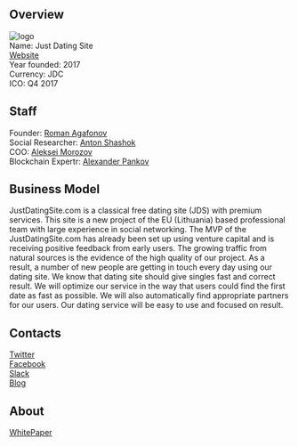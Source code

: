 ## Overview
![logo](../projects/logo/jds.png)  
Name: Just Dating Site  
[Website](https://ico.justdatingsite.com/)  
Year founded: 2017  
Currency: JDC  
ICO: Q4 2017
## Staff
Founder: [Roman Agafonov](../people/roman_agafonov.md)  
Social Researcher: [Anton Shashok](../people/anton_shashok.md)  
COO: [Aleksei Morozov](../people/aleksei_morozov.md)  
Blockchain Expertr: [Alexander Pankov](../people/alexander_pankov.md)
## Business Model
JustDatingSite.com is a classical free dating site (JDS) with premium services. This site is a new project of the EU (Lithuania) based professional team with large experience in social networking. The MVP of the JustDatingSite.com has already been set up using venture capital and is receiving positive feedback from early users. The growing traffic from natural sources is the evidence of the high quality of our project. As a result, a number of new people are getting in touch every day using our dating site. We know that dating site should give singles fast and correct result. We will optimize our service in the way that users could find the first date as fast as possible. We will also automatically find appropriate partners for our users. Our dating service will be easy to use and focused on result.
## Contacts  
[Twitter](https://twitter.com/JDS75738669)    
[Facebook](https://www.facebook.com/Justdatingsite/)  
[Slack](https://justdatingsite.slack.com/)  
[Blog](https://medium.com/@justdatingsite)  
## About  
[WhitePaper](https://ico.justdatingsite.com/files/white-paper-ico-jds.pdf)    
